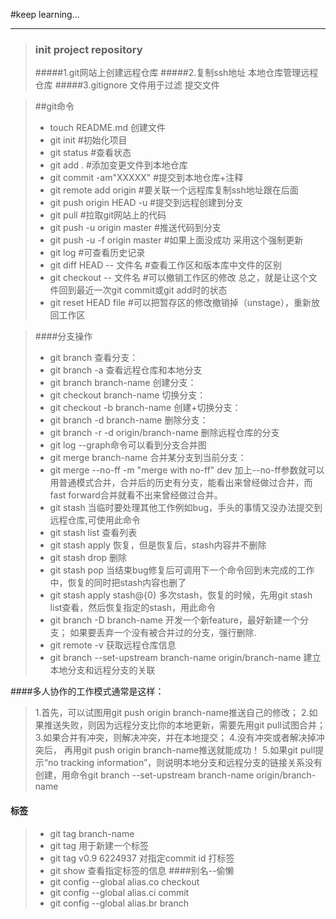 #keep learning...

---
>### init project repository
> #####1.git网站上创建远程仓库
> #####2.复制ssh地址 本地仓库管理远程仓库
> #####3.gitignore 文件用于过滤 提交文件

> ##git命令
>* touch README.md 创建文件
>* git init #初始化项目
>* git status #查看状态
>* git add . #添加变更文件到本地仓库
>* git commit -am"XXXXX" #提交到本地仓库+注释
>* git remote add origin #要关联一个远程库复制ssh地址跟在后面
>* git push origin HEAD -u #提交到远程创建到分支   
>* git pull #拉取git网站上的代码
>* git push -u origin master #推送代码到分支
>* git push -u -f origin master #如果上面没成功 采用这个强制更新
>* git log #可查看历史记录 
>* git diff HEAD -- 文件名  #查看工作区和版本库中文件的区别 
>* git checkout -- 文件名 #可以撤销工作区的修改 总之，就是让这个文件回到最近一次git commit或git add时的状态
>* git reset HEAD file  #可以把暂存区的修改撤销掉（unstage），重新放回工作区

> ####分支操作
>* git branch 查看分支：
>* git branch -a  查看远程仓库和本地分支
>* git branch branch-name 创建分支：
>* git checkout branch-name 切换分支：
>* git checkout -b branch-name 创建+切换分支：
>* git branch -d branch-name 删除分支：
>* git branch -r -d origin/branch-name  删除远程仓库的分支   
>* git log --graph命令可以看到分支合并图
>* git merge branch-name 合并某分支到当前分支：
>* git merge --no-ff -m "merge with no-ff" dev 加上--no-ff参数就可以用普通模式合并，合并后的历史有分支，能看出来曾经做过合并，而fast forward合并就看不出来曾经做过合并。
>* git stash 当临时要处理其他工作例如bug，手头的事情又没办法提交到远程仓库,可使用此命令
>* git stash list  查看列表
>* git stash apply 恢复，但是恢复后，stash内容并不删除
>* git stash drop 删除
>* git stash pop  当结束bug修复后可调用下一个命令回到未完成的工作中，恢复的同时把stash内容也删了
>* git stash apply stash@{0} 多次stash，恢复的时候，先用git stash list查看，然后恢复指定的stash，用此命令
>* git branch -D branch-name 开发一个新feature，最好新建一个分支； 如果要丢弃一个没有被合并过的分支，强行删除.
>* git remote -v 获取远程仓库信息
>* git branch --set-upstream branch-name origin/branch-name 建立本地分支和远程分支的关联

####多人协作的工作模式通常是这样：
> 1.首先，可以试图用git push origin branch-name推送自己的修改；
> 2.如果推送失败，则因为远程分支比你的本地更新，需要先用git pull试图合并；
> 3.如果合并有冲突，则解决冲突，并在本地提交；
> 4.没有冲突或者解决掉冲突后， 再用git push origin branch-name推送就能成功！
> 5.如果git pull提示“no tracking information”，则说明本地分支和远程分支的链接关系没有创建，用命令git branch --set-upstream branch-name origin/branch-name

#### 标签
>* git tag branch-name 
>* git tag <name>用于新建一个标签
>* git tag v0.9 6224937 对指定commit id 打标签
>* git show <tagname> 查看指定标签的信息
####别名--偷懒
>* git config --global alias.co checkout
>* git config --global alias.ci commit
>* git config --global alias.br branch
